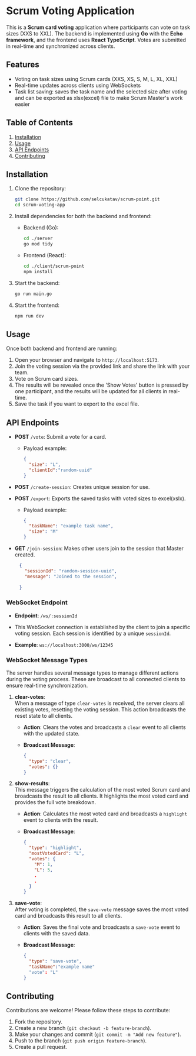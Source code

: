 # Scrum Voting Application

This is a **Scrum card voting** application where participants can vote on task sizes (XXS to XXL). The backend is implemented using **Go** with the **Echo framework**, and the frontend uses **React TypeScript**. Votes are submitted in real-time and synchronized across clients.

## Features

- Voting on task sizes using Scrum cards (XXS, XS, S, M, L, XL, XXL)
- Real-time updates across clients using WebSockets
- Task list saving: saves the task name and the selected size after voting and can be exported as xlsx(excel) file to make Scrum Master's work easier

## Table of Contents

1. [Installation](#installation)
2. [Usage](#usage)
3. [API Endpoints](#api-endpoints)
4. [Contributing](#contributing)


## Installation

1. Clone the repository:

    ```bash
    git clone https://github.com/selcukatav/scrum-point.git
    cd scrum-voting-app
    ```

2. Install dependencies for both the backend and frontend:

    - Backend (Go):

      ```bash
      cd ./server
      go mod tidy
      ```

    - Frontend (React):

      ```bash
      cd ./client/scrum-point
      npm install
      ```

3. Start the backend:

    ```bash
    go run main.go
    ```

4. Start the frontend:

    ```bash
    npm run dev
    ```

## Usage

Once both backend and frontend are running:

1. Open your browser and navigate to `http://localhost:5173`.
2. Join the voting session via the provided link and share the link with your team.
3. Vote on Scrum card sizes.
4. The results will be revealed once the 'Show Votes' button is pressed by one participant, and the results will be updated for all clients in real-time.
5. Save the task if you want to export to the excel file. 

## API Endpoints

- **POST** `/vote`: Submit a vote for a card.
  - Payload example:

    ```json
    {
      "size": "L",
      "clientId":"random-uuid"
    }
    ```
- **POST** `/create-session`: Creates unique session for use.

- **POST** `/export`: Exports the saved tasks with voted sizes to excel(xslx).
  - Payload example:

      ```json
      {
        "taskName": "example task name",
        "size": "M"    
      }
      ```

- **GET** `/join-session`: Makes other users join to the session that Master created.

 ```json
      {
        "sessionId": "random-session-uuid",
        "message": "Joined to the session",
            
      }
  ```

### WebSocket Endpoint

- **Endpoint**: `/ws/:sessionId`
- This WebSocket connection is established by the client to join a specific voting session. Each session is identified by a unique `sessionId`.

- **Example**: `ws://localhost:3000/ws/12345`

### WebSocket Message Types

The server handles several message types to manage different actions during the voting process. These are broadcast to all connected clients to ensure real-time synchronization.

1. **clear-votes**:  
   When a message of type `clear-votes` is received, the server clears all existing votes, resetting the voting session. This action broadcasts the reset state to all clients.
   
   - **Action**: Clears the votes and broadcasts a `clear` event to all clients with the updated state.

   - **Broadcast Message**:
     ```json
     {
       "type": "clear",
       "votes": {}
     }
     ```

2. **show-results**:  
   This message triggers the calculation of the most voted Scrum card and broadcasts the result to all clients. It highlights the most voted card and provides the full vote breakdown.

   - **Action**: Calculates the most voted card and broadcasts a `highlight` event to clients with the result.

   - **Broadcast Message**:
     ```json
     {
       "type": "highlight",
       "mostVotedCard": "L",
       "votes": {
         "M": 1,
         "L": 5,
         .
         .
       }
     }
     ```

3. **save-vote**:  
   After voting is completed, the `save-vote` message saves the most voted card and broadcasts this result to all clients.

   - **Action**: Saves the final vote and broadcasts a `save-vote` event to clients with the saved data.

   - **Broadcast Message**:
     ```json
     {
       "type": "save-vote",
       "taskName":"example name"
       "vote": "L"
     }
     ```


## Contributing

Contributions are welcome! Please follow these steps to contribute:

1. Fork the repository.
2. Create a new branch (`git checkout -b feature-branch`).
3. Make your changes and commit (`git commit -m "Add new feature"`).
4. Push to the branch (`git push origin feature-branch`).
5. Create a pull request.


